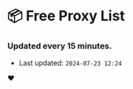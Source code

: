 # :package: Free Proxy List
### Updated every 15 minutes.

- Last updated: `2024-07-23 12:24`

:heart:
